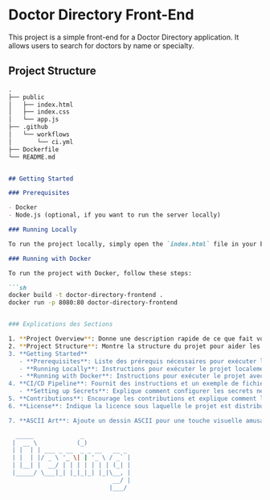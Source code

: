 # Doctor Directory Front-End

This project is a simple front-end for a Doctor Directory application. It allows users to search for doctors by name or specialty.

## Project Structure

```markdown
.
├── public
│   ├── index.html
│   ├── index.css
│   └── app.js
├── .github
│   └── workflows
│       └── ci.yml
├── Dockerfile
└── README.md


## Getting Started

### Prerequisites

- Docker
- Node.js (optional, if you want to run the server locally)

### Running Locally

To run the project locally, simply open the `index.html` file in your browser.

### Running with Docker

To run the project with Docker, follow these steps:

```sh
docker build -t doctor-directory-frontend .
docker run -p 8080:80 doctor-directory-frontend


### Explications des Sections

1. **Project Overview**: Donne une description rapide de ce que fait votre projet.
2. **Project Structure**: Montre la structure du projet pour aider les autres à comprendre l'organisation des fichiers.
3. **Getting Started**
   - **Prerequisites**: Liste des prérequis nécessaires pour exécuter le projet.
   - **Running Locally**: Instructions pour exécuter le projet localement en ouvrant simplement le fichier `index.html`.
   - **Running with Docker**: Instructions pour exécuter le projet avec Docker, y compris les commandes nécessaires pour construire et exécuter le conteneur Docker.
4. **CI/CD Pipeline**: Fournit des instructions et un exemple de fichier de workflow GitHub Actions pour configurer CI/CD pour votre projet. 
   - **Setting up Secrets**: Explique comment configurer les secrets nécessaires pour pousser les images Docker sur Docker Hub.
5. **Contributions**: Encourage les contributions et explique comment les gens peuvent contribuer au projet.
6. **License**: Indique la licence sous laquelle le projet est distribué.

7. **ASCII Art**: Ajoute un dessin ASCII pour une touche visuelle amusante.

  _____             _             
 |  __ \           (_)            
 | |  | | ___ _ __  _ _ __   __ _ 
 | |  | |/ _ \ '_ \| | '_ \ / _` |
 | |__| |  __/ | | | | | | | (_| |
 |_____/ \___|_| |_|_|_| |_|\__, |
                             __/ |
                            |___/ 